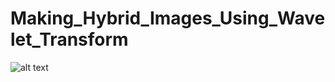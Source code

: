 # Making_Hybrid_Images_Using_Wavelet_Transform

![alt text](https://www.toysonfire.ca/i/60248_293c4d0/link-twilight-princess-ver-319-60248.jpg)
